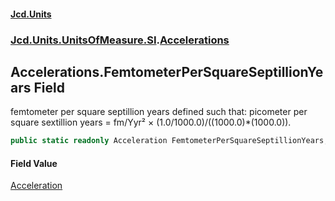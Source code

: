 #### [Jcd.Units](index.md 'index')
### [Jcd.Units.UnitsOfMeasure.SI](Jcd.Units.UnitsOfMeasure.SI.md 'Jcd.Units.UnitsOfMeasure.SI').[Accelerations](Accelerations.md 'Jcd.Units.UnitsOfMeasure.SI.Accelerations')

## Accelerations.FemtometerPerSquareSeptillionYears Field

femtometer per square septillion years defined such that: picometer per square sextillion years = fm/Yyr² ×
(1.0/1000.0)/((1000.0)*(1000.0)).

```csharp
public static readonly Acceleration FemtometerPerSquareSeptillionYears;
```

#### Field Value
[Acceleration](Acceleration.md 'Jcd.Units.UnitTypes.Acceleration')